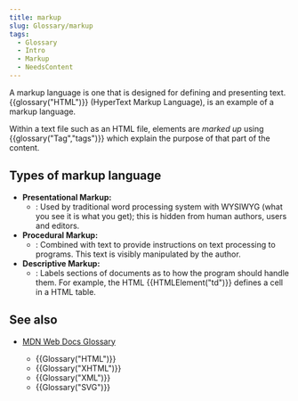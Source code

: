 ```yaml
---
title: markup
slug: Glossary/markup
tags:
  - Glossary
  - Intro
  - Markup
  - NeedsContent
---
```

A markup language is one that is designed for defining and presenting text. {{glossary("HTML")}} (HyperText Markup Language), is an example of a markup language.

Within a text file such as an HTML file, elements are _marked up_ using {{glossary("Tag","tags")}} which explain the purpose of that part of the content.

## Types of markup language

- **Presentational Markup:**
  - : Used by traditional word processing system with WYSIWYG (what you see it is what you get); this is hidden from human authors, users and editors.
- **Procedural Markup:**
  - : Combined with text to provide instructions on text processing to programs. This text is visibly manipulated by the author.
- **Descriptive Markup:**
  - : Labels sections of documents as to how the program should handle them. For example, the HTML {{HTMLElement("td")}} defines a cell in a HTML table.

## See also

- [MDN Web Docs Glossary](/en-US/docs/Glossary)

  - {{Glossary("HTML")}}
  - {{Glossary("XHTML")}}
  - {{Glossary("XML")}}
  - {{Glossary("SVG")}}
